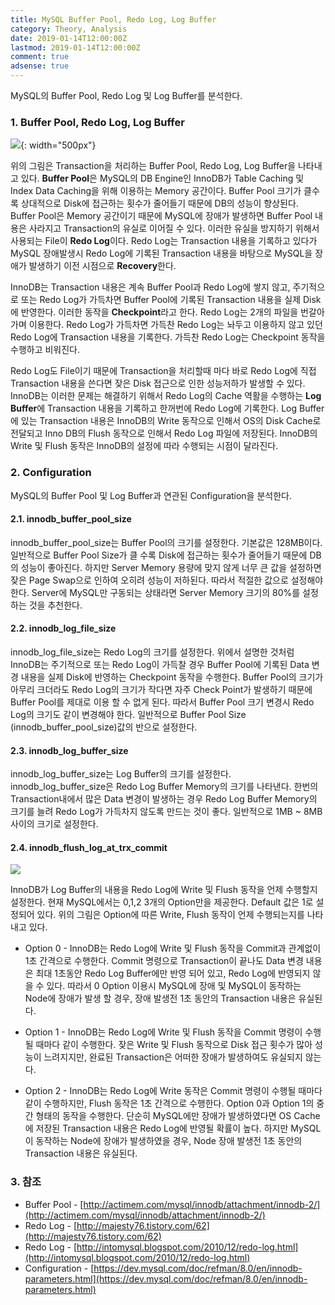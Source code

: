 ```yaml
---
title: MySQL Buffer Pool, Redo Log, Log Buffer
category: Theory, Analysis
date: 2019-01-14T12:00:00Z
lastmod: 2019-01-14T12:00:00Z
comment: true
adsense: true
---
```


MySQL의 Buffer Pool, Redo Log 및 Log Buffer를 분석한다.

### 1. Buffer Pool, Redo Log, Log Buffer

![]({{site.baseurl}}/images/theory_analysis/MySQL_Buffer_Pool_Redo_Log_Log_Buffer/Buffer_Pool_Redo_Log_Log_Buffer.PNG){: width="500px"}

위의 그림은 Transaction을 처리하는 Buffer Pool, Redo Log, Log Buffer을 나타내고 있다. **Buffer Pool**은 MySQL의 DB Engine인 InnoDB가 Table Caching 및 Index Data Caching을 위해 이용하는 Memory 공간이다. Buffer Pool 크기가 클수록 상대적으로 Disk에 접근하는 횟수가 줄어들기 때문에 DB의 성능이 향상된다. Buffer Pool은 Memory 공간이기 때문에 MySQL에 장애가 발생하면 Buffer Pool 내용은 사라지고 Transaction의 유실로 이어질 수 있다. 이러한 유실을 방지하기 위해서 사용되는 File이 **Redo Log**이다. Redo Log는 Transaction 내용을 기록하고 있다가 MySQL 장애발생시 Redo Log에 기록된 Transaction 내용을 바탕으로 MySQL을 장애가 발생하기 이전 시점으로 **Recovery**한다.

InnoDB는 Transaction 내용은 계속 Buffer Pool과 Redo Log에 쌓지 않고, 주기적으로 또는 Redo Log가 가득차면 Buffer Pool에 기록된 Transaction 내용을 실제 Disk에 반영한다. 이러한 동작을 **Checkpoint**라고 한다. Redo Log는 2개의 파일을 번갈아가며 이용한다. Redo Log가 가득차면 가득찬 Redo Log는 놔두고 이용하지 않고 있던 Redo Log에 Transaction 내용을 기록한다. 가득찬 Redo Log는 Checkpoint 동작을 수행하고 비워진다.

Redo Log도 File이기 때문에 Transaction을 처리할때 마다 바로 Redo Log에 직접 Transaction 내용을 쓴다면 잦은 Disk 접근으로 인한 성능저하가 발생할 수 있다. InnoDB는 이러한 문제는 해결하기 위해서 Redo Log의 Cache 역활을 수행하는 **Log Buffer**에 Transaction 내용을 기록하고 한꺼번에 Redo Log에 기록한다. Log Buffer에 있는 Transaction 내용은 InnoDB의 Write 동작으로 인해서 OS의 Disk Cache로 전달되고 Inno DB의 Flush 동작으로 인해서 Redo Log 파일에 저장된다. InnoDB의 Write 및 Flush 동작은 InnoDB의 설정에 따라 수행되는 시점이 달라진다.

### 2. Configuration

MySQL의 Buffer Pool 및 Log Buffer과 연관된 Configuration을 분석한다.

#### 2.1. innodb_buffer_pool_size

innodb_buffer_pool_size는 Buffer Pool의 크기를 설정한다. 기본값은 128MB이다. 일반적으로 Buffer Pool Size가 클 수록 Disk에 접근하는 횟수가 줄어들기 때문에 DB의 성능이 좋아진다. 하지만 Server Memory 용량에 맞지 않게 너무 큰 값을 설정하면 잦은 Page Swap으로 인하여 오히려 성능이 저하된다. 따라서 적절한 값으로 설정해야 한다. Server에 MySQL만 구동되는 상태라면 Server Memory 크기의 80%를 설정하는 것을 추천한다.

#### 2.2. innodb_log_file_size

innodb_log_file_size는 Redo Log의 크기를 설정한다. 위에서 설명한 것처럼 InnoDB는 주기적으로 또는 Redo Log이 가득찰 경우 Buffer Pool에 기록된 Data 변경 내용을 실제 Disk에 반영하는 Checkpoint 동작을 수행한다. Buffer Pool의 크기가 아무리 크더라도 Redo Log의 크기가 작다면 자주 Check Point가 발생하기 때문에 Buffer Pool를 제대로 이용 할 수 없게 된다. 따라서 Buffer Pool 크기 변경시 Redo Log의 크기도 같이 변경해야 한다. 일반적으로 Buffer Pool Size (innodb_buffer_pool_size)값의 반으로 설정한다.

#### 2.3. innodb_log_buffer_size

innodb_log_buffer_size는 Log Buffer의 크기를 설정한다. innodb_log_buffer_size은 Redo Log Buffer Memory의 크기를 나타낸다. 한번의 Transaction내에서 많은 Data 변경이 발생하는 경우 Redo Log Buffer Memory의 크기를 늘려 Redo Log가 가득차지 않도록 만드는 것이 좋다. 일반적으로 1MB ~ 8MB 사이의 크기로 설정한다.

#### 2.4. innodb_flush_log_at_trx_commit

![]({{site.baseurl}}/images/theory_analysis/MySQL_Buffer_Pool_Redo_Log_Log_Buffer/Flush_Log_Buffer.PNG)

InnoDB가 Log Buffer의 내용을 Redo Log에 Write 및 Flush 동작을 언제 수행할지 설정한다. 현재 MySQL에서는 0,1,2 3개의 Option만을 제공한다. Default 값은 1로 설정되어 있다. 위의 그림은 Option에 따른 Write, Flush 동작이 언제 수행되는지를 나타내고 있다.

* Option 0 - InnoDB는 Redo Log에 Write 및 Flush 동작을 Commit과 관계없이 1초 간격으로 수행한다. Commit 명령으로 Transaction이 끝나도 Data 변경 내용은 최대 1초동안 Redo Log Buffer에만 반영 되어 있고, Redo Log에 반영되지 않을 수 있다. 따라서 0 Option 이용시 MySQL에 장애 및 MySQL이 동작하는 Node에 장애가 발생 할 경우, 장애 발생전 1초 동안의 Transaction 내용은 유실된다.

* Option 1 - InnoDB는 Redo Log에 Write 및 Flush 동작을 Commit 명령이 수행될 때마다 같이 수행한다. 잦은 Write 및 Flush 동작으로 Disk 접근 횟수가 많아 성능이 느려지지만, 완료된 Transaction은 어떠한 장애가 발생하여도 유실되지 않는다.

* Option 2 - InnoDB는 Redo Log에 Write 동작은 Commit 명령이 수행될 때마다 같이 수행하지만, Flush 동작은 1초 간격으로 수행한다. Option 0과 Option 1의 중간 형태의 동작을 수행한다. 단순히 MySQL에만 장애가 발생하였다면 OS Cache에 저장된 Transaction 내용은 Redo Log에 반영될 확률이 높다. 하지만 MySQL이 동작하는 Node에 장애가 발생하였을 경우, Node 장애 발생전 1초 동안의 Transaction 내용은 유실된다.

### 3. 참조

* Buffer Pool - [http://actimem.com/mysql/innodb/attachment/innodb-2/](http://actimem.com/mysql/innodb/attachment/innodb-2/)
* Redo Log - [http://majesty76.tistory.com/62](http://majesty76.tistory.com/62)
* Redo Log - [http://intomysql.blogspot.com/2010/12/redo-log.html](http://intomysql.blogspot.com/2010/12/redo-log.html)
* Configuration - [https://dev.mysql.com/doc/refman/8.0/en/innodb-parameters.html](https://dev.mysql.com/doc/refman/8.0/en/innodb-parameters.html)
